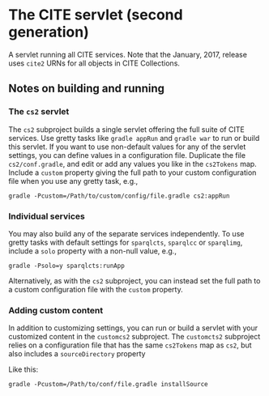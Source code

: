 # The CITE servlet (second generation)

A servlet running all CITE services.  Note that the January, 2017, release uses `cite2` URNs for all objects in CITE Collections.

## Notes on building and running


### The `cs2` servlet

The `cs2` subproject builds a single servlet offering the full suite of CITE services.  Use gretty tasks like `gradle appRun` and `gradle war` to run or build this servlet.  If you want to use non-default values for any of the servlet settings, you can define values in a configuration file.  Duplicate the file `cs2/conf.gradle`, and edit or add any values you like in the `cs2Tokens` map.  Include a `custom` property giving the full path to your custom configuration file when you use any gretty task, e.g.,

    gradle -Pcustom=/Path/to/custom/config/file.gradle cs2:appRun


### Individual services

You may also build any of the separate services independently.  To use gretty tasks with default settings for `sparqlcts`, `sparqlcc` or `sparqlimg`, include a `solo` property with a non-null value, e.g.,

    gradle -Psolo=y sparqlcts:runApp

Alternatively, as with the `cs2` subproject, you can instead set the full path to a custom configuration file with the `custom` property.


### Adding custom content

In addition to customizing settings, you can run or build a servlet with your customized content in the `customcs2` subproject.  The `customcts2` subproject relies on a configuration file that has the same `cs2Tokens` map as `cs2`, but also includes a `sourceDirectory` property

Like this:

    gradle -Pcustom=/Path/to/conf/file.gradle installSource
